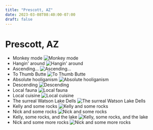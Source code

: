 ```yaml
---
title: "Prescott, AZ"
date: 2023-03-08T08:40:00-07:00
draft: false
---
```


# Prescott, AZ

* Monkey mode
  ![Monkey mode](https://i.imgur.com/IzNCqnm.jpeg)
* Hangin' around
  ![Hangin' around](https://i.imgur.com/0uUL5Q4.jpeg)
* Ascending...
  ![Ascending...](https://i.imgur.com/MyXICFG.jpeg)
* To Thumb Butte
  ![To Thumb Butte](https://i.imgur.com/0EwRujL.jpeg)
* Absolute hooliganism
  ![Absolute hooliganism](https://i.imgur.com/Ek0Kezw.jpeg)
* Descending
  ![Descending](https://i.imgur.com/rdHDCJn.jpeg)
* Local fauna
  ![Local fauna](https://i.imgur.com/5C31lj6.jpeg)
* Local cuisine
  ![Local cuisine](https://i.imgur.com/FpxIjMX.jpeg)
* The surreal Watson Lake Dells
  ![The surreal Watson Lake Dells](https://i.imgur.com/FDu4CS2.jpeg)
* Kelly and some rocks
  ![Kelly and some rocks](https://i.imgur.com/vdQ3Yif.jpeg)
* Nick and some rocks
  ![Nick and some rocks](https://i.imgur.com/SerUVr8.jpeg)
* Kelly, some rocks, and the lake
  ![Kelly, some rocks, and the lake](https://i.imgur.com/YsEKPWh.jpeg)
* Nick and some more rocks
  ![Nick and some more rocks](https://i.imgur.com/1M2DbPq.jpeg)
